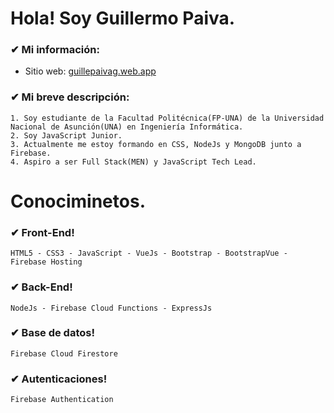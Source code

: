 # Hola! Soy Guillermo Paiva.

### ✔ Mi información:
- Sitio web: [guillepaivag.web.app](https://guillepaivag.web.app)

### ✔ Mi breve descripción:
~~~
1. Soy estudiante de la Facultad Politécnica(FP-UNA) de la Universidad Nacional de Asunción(UNA) en Ingeniería Informática.
2. Soy JavaScript Junior.
3. Actualmente me estoy formando en CSS, NodeJs y MongoDB junto a Firebase.
4. Aspiro a ser Full Stack(MEN) y JavaScript Tech Lead.
~~~

# Conociminetos.

### ✔ Front-End!
~~~
HTML5 - CSS3 - JavaScript - VueJs - Bootstrap - BootstrapVue - Firebase Hosting
~~~

### ✔ Back-End!
~~~
NodeJs - Firebase Cloud Functions - ExpressJs
~~~

### ✔ Base de datos!
~~~
Firebase Cloud Firestore
~~~

### ✔ Autenticaciones!
~~~
Firebase Authentication
~~~








